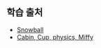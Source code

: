 ## 학습 출처

- [Snowball](https://www.youtube.com/playlist?list=PLqh7PETtlVj9EYHiKTLpIPgWs65GL4OFJ)
- [Cabin, Cup, physics, Miffy](https://www.youtube.com/playlist?list=PL_lWH5Iqy60JG0xcp3dgwQhyURSfPi7yf)
